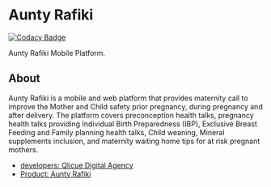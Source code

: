 # Aunty Rafiki

[![Codacy Badge](https://api.codacy.com/project/badge/Grade/1cd26a6d1a594dac845176948a37d964)](https://app.codacy.com/gh/qlicue-digital-agency-ltd/aunty-rafiki?utm_source=github.com&utm_medium=referral&utm_content=qlicue-digital-agency-ltd/aunty-rafiki&utm_campaign=Badge_Grade_Settings)

Aunty Rafiki Mobile Platform.

## About

Aunty Rafiki is a mobile and web platform that provides maternity call to improve the Mother and Child safety prior pregnancy, during pregnancy and after delivery. The platform covers preconception health talks, pregnancy health talks providing Individual Birth Preparedness (IBP), Exclusive Breast Feeding and Family planning health talks, Child weaning, Mineral supplements inclusion, and maternity waiting home tips for at risk pregnant mothers.

  - [developers: Qlicue Digital Agency](https://qlicue.co.tz)
  - [Product: Aunty Rafiki](https://auntyrafiki.com)